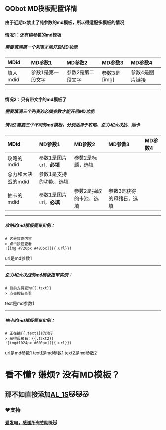 ## QQbot MD模板配置详情

#### 由于近期tx禁止了纯参数的md模板，所以得适配多模板的情况

#### 情况1：还有纯参数的md模板
##### 需要填满第一个列表才能开启MD功能
| MDid| MD参数1 |MD参数2 |MD参数3 |MD参数4 |
| :------------ | :------------ |:------------ |:------------ |:----------- |
| 填入mdid| 参数1是第一段文字 |参数2是第二段文字| 参数3是[img]  | 参数4是图片链接  |

---
#### 情况2：只有带文字的md模板了
##### 需要填满三个列表的必填参数才能开启MD功能
##### 情况2需要三个不同的md模板，分别适用于攻略、总力和大决战、抽卡
| MDid| MD参数1 |MD参数2 |MD参数3 |MD参数4 |
| :------------ | :------------ |:------------ |:------------ |:----------- |
| 攻略的mdid| 参数1是图片url，**必填** | 参数2是标题，选填 |   |   |
| 总力和大决战的mdid| 参数1是支持的功能，选填 |    |     |     |
| 抽卡的mdid| 参数1是图片url，**必填** |  参数2是抽取的卡池，选填  |  参数3是获得的母猪石，选填   |     |
---
##### 攻略的md模板提审实例：
```
# 这是攻略内容
> 点击按钮查看
![img #720px #480px]({{.url}})
```
url是md参数1

---
##### 总力和大决战的md模板提审实例：
```
# 目前支持查询{{.text}}
> 点击按钮查看
```
text是md参数1

---
##### 抽卡的md模板提审实例：
```
# 正在抽{{.text1}}的池子
> 获得母猪石：{{.text2}}
![img#1024px #600px]({{.url}})
```
url是md参数1
text1是md参数1
text2是md参数2

# 看不懂?  嫌烦?  没有MD模板？
## 那不如直接添加[AL_1S](https://qun.qq.com/qunpro/robot/qunshare?robot_uin=2854197266&robot_appid=102062652&biz_type=0)😽😽😽


### ❤️支持

#### [爱发电，感谢所有赞助咪😽](https://afdian.net/a/alin-sky)
